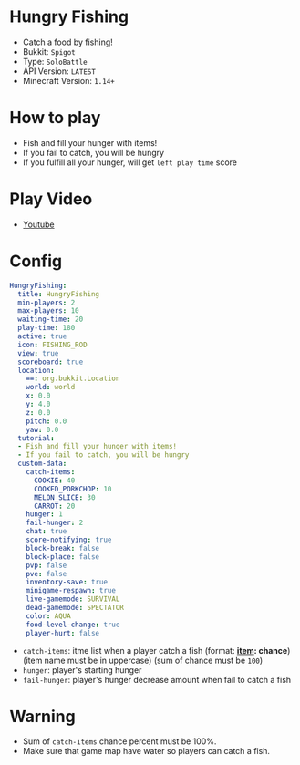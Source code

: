 # Hungry Fishing
- Catch a food by fishing!
- Bukkit: `Spigot`
- Type: `SoloBattle`
- API Version: `LATEST`
- Minecraft Version: `1.14+`



# How to play
- Fish and fill your hunger with items!
- If you fail to catch, you will be hungry
- If you fulfill all your hunger, will get `left play time` score



# Play Video
- [Youtube](https://www.youtube.com/watch?v=ZKx_IU-eEcE)



# Config
```yaml
HungryFishing:
  title: HungryFishing
  min-players: 2
  max-players: 10
  waiting-time: 20
  play-time: 180
  active: true
  icon: FISHING_ROD
  view: true
  scoreboard: true
  location:
    ==: org.bukkit.Location
    world: world
    x: 0.0
    y: 4.0
    z: 0.0
    pitch: 0.0
    yaw: 0.0
  tutorial:
  - Fish and fill your hunger with items!
  - If you fail to catch, you will be hungry
  custom-data:
    catch-items:
      COOKIE: 40
      COOKED_PORKCHOP: 10
      MELON_SLICE: 30
      CARROT: 20
    hunger: 1
    fail-hunger: 2
    chat: true
    score-notifying: true
    block-break: false
    block-place: false
    pvp: false
    pve: false
    inventory-save: true
    minigame-respawn: true
    live-gamemode: SURVIVAL
    dead-gamemode: SPECTATOR
    color: AQUA
    food-level-change: true
    player-hurt: false
```
- `catch-items`: itme list when a player catch a fish (format: **[item](https://minecraftitemids.com/types/material): chance**) (item name must be in uppercase) (sum of chance must be `100`)
- `hunger`: player's starting hunger
- `fail-hunger`: player's hunger decrease amount when fail to catch a fish



# Warning
- Sum of `catch-items` chance percent must be 100%.
- Make sure that game map have water so players can catch a fish.
